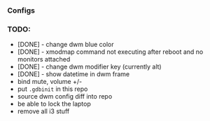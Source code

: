 ### Configs

### TODO:

- [DONE] - change dwm blue color
- [DONE] - xmodmap command not executing after reboot and no monitors attached
- [DONE] - change dwm modifier key (currently alt)
- [DONE] - show datetime in dwm frame
- bind mute, volume +/-
- put `.gdbinit` in this repo
- source dwm config diff into repo
- be able to lock the laptop
- remove all i3 stuff
